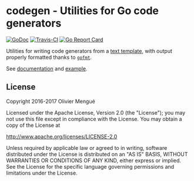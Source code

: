 # codegen - Utilities for Go code generators

[![GoDoc](https://img.shields.io/badge/godoc-reference-blue.svg)](https://godoc.org/github.com/dolmen-go/codegen)
[![Travis-CI](https://img.shields.io/travis/dolmen-go/jsonptr.svg)](https://travis-ci.org/dolmen-go/codegen)
[![Go Report Card](https://goreportcard.com/badge/github.com/dolmen-go/jsonptr)](https://goreportcard.com/report/github.com/dolmen-go/codegen)


Utilities for writing code generators from a [text template](https://golang.org/pkg/text/template/),
with output properly formatted thanks to [`gofmt`](https://golang.org/pkg/go/format/).

See [documentation](https://godoc.org/github.com/dolmen-go/codegen) and [example](example_test.go).

## License

Copyright 2016-2017 Olivier Mengué

Licensed under the Apache License, Version 2.0 (the "License");
you may not use this file except in compliance with the License.
You may obtain a copy of the License at

   http://www.apache.org/licenses/LICENSE-2.0

Unless required by applicable law or agreed to in writing, software
distributed under the License is distributed on an "AS IS" BASIS,
WITHOUT WARRANTIES OR CONDITIONS OF ANY KIND, either express or implied.
See the License for the specific language governing permissions and
limitations under the License.
